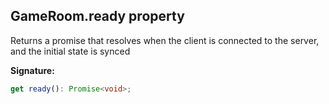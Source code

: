 
## GameRoom.ready property

Returns a promise that resolves when the client is connected to the server, and the initial state is synced

**Signature:**

```typescript
get ready(): Promise<void>;
```

